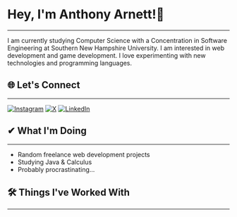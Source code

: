 # Hey, I'm Anthony Arnett!👋

---

I am currently studying Computer Science with a Concentration in Software Engineering at Southern New Hampshire University. I am interested in web development and game development. I love experimenting with new technologies and programming languages.

## 🌐 Let's Connect

---

[![Instagram](https://img.shields.io/badge/Instagram-%23E4405F.svg?style=for-the-badge&logo=Instagram&logoColor=white)](https://www.instagram.com/anthony__arnett/) [![X](https://img.shields.io/badge/X-%23000000.svg?style=for-the-badge&logo=X&logoColor=white)](https://x.com/Anthony__Arnett) [![LinkedIn](https://img.shields.io/badge/linkedin-%230077B5.svg?style=for-the-badge&logo=linkedin&logoColor=white)](https://www.linkedin.com/in/anthonyarnett1/)

## ✔ What I'm Doing

---

- Random freelance web development projects
- Studying Java & Calculus
- Probably procrastinating...

## 🛠 Things I've Worked With

---
